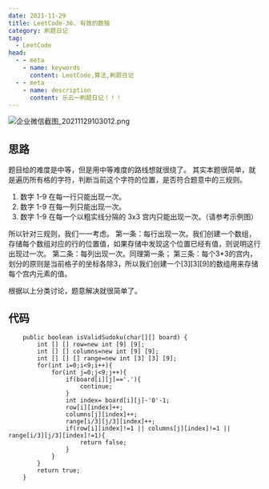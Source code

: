 ```yaml
---
date: 2021-11-29
title: LeetCode-36. 有效的数独
category: 刷题日记
tag:
  - LeetCode
head:
  - - meta
    - name: keywords
      content: LeetCode,算法,刷题日记
  - - meta
    - name: description
      content: 乐云一刷题日记！！！
---
```

![企业微信截图_20211129103012.png](https://leyuna-blog-img.oss-cn-hangzhou.aliyuncs.com/image/2021-11-29/企业微信截图_20211129103012.png)
## 思路
题目给的难度是中等，但是用中等难度的路线想就很绕了。
其实本题很简单，就是遍历所有格的字符，判断当前这个字符的位置，是否符合题意中的三规则。

1. 数字 1-9 在每一行只能出现一次。
2. 数字 1-9 在每一列只能出现一次。
3. 数字 1-9 在每一个以粗实线分隔的 3x3 宫内只能出现一次。（请参考示例图）

所以针对三规则，我们一一考虑。
第一条：每行出现一次。我们创建一个数组，存储每个数组对应的行的位置值，如果存储中发现这个位置已经有值，则说明这行出现过一次。
第二条：每列出现一次。同理第一条；
第三条：每个3*3的宫内，划分的原则是当前格子的坐标各除3，所以我们创建一个[3][3][9]的数组用来存储每个宫内元素的值。

根据以上分类讨论，题意解决就很简单了。

## 代码
```
    public boolean isValidSudoku(char[][] board) {
        int [] [] row=new int [9] [9];
        int [] [] columns=new int [9] [9];
        int [] [] [] range=new int [3] [3] [9];
        for(int i=0;i<9;i++){
            for(int j=0;j<9;j++){
                if(board[i][j]=='.'){
                    continue;
                }
                int index= board[i][j]-'0'-1;
                row[i][index]++;
                columns[j][index]++;
                range[i/3][j/3][index]++;
                if(row[i][index]!=1 || columns[j][index]!=1 || range[i/3][j/3][index]!=1){
                    return false;
                }
            }
        }
        return true;
    }
```
